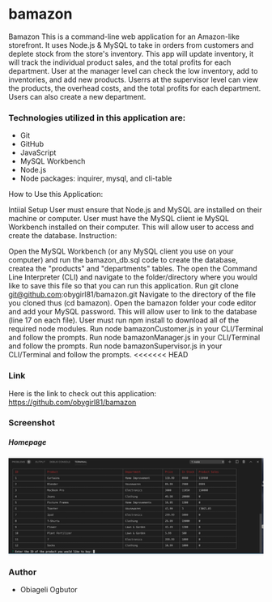 # bamazon
Bamazon
This is a command-line web application for an Amazon-like storefront. It uses Node.js & MySQL to take in orders from customers and deplete stock from the store's inventory. This app will update inventory, it will track the individual product sales, and the total profits for each department. User at the manager level can check the low inventory, add to inventories, and add new products. Userrs at the supervisor level can view the products, the overhead costs, and the total profits for each department. Users can also create a new department.

### Technologies utilized in this application are:
* Git
* GitHub
* JavaScript
* MySQL Workbench
* Node.js
* Node packages: inquirer, mysql, and cli-table

How to Use this Application:

Intiial Setup
User must ensure that Node.js and MySQL are installed on their machine or computer.
User must have the MySQL client ie MySQL Workbench installed on their computer. This will allow user to access and create the database.
Instruction:

Open the MySQL Workbench (or any MySQL client you use on your computer) and run the bamazon_db.sql code to create the database, createa the "products" and "departments" tables.
The open the Command Line Interpreter (CLI) and navigate to the folder/directory where you would like to save this file so that you can run this application.
Run git clone git@github.com:obygirl81/bamazon.git
Navigate to the directory of the file you cloned thus (cd bamazon).
Open the bamazon folder your code editor and add your MySQL password. This will allow user to link to the database (line 17 on each file).
User must run npm install to download all of the required node modules.
Run node bamazonCustomer.js in your CLI/Terminal and follow the prompts.
Run node bamazonManager.js in your CLI/Terminal and follow the prompts.
Run node bamazonSupervisor.js in your CLI/Terminal and follow the prompts.
<<<<<<< HEAD

### Link
Here is the link to check out this application: https://github.com/obygirl81/bamazon

### Screenshot
##### Homepage
![Screenshot of home page](https://github.com/obygirl81/bamazon/blob/master/Screenshots/Screen%20Shot%202019-09-08%20at%2011.04.36%20PM.png)

### Author
* Obiageli Ogbutor
